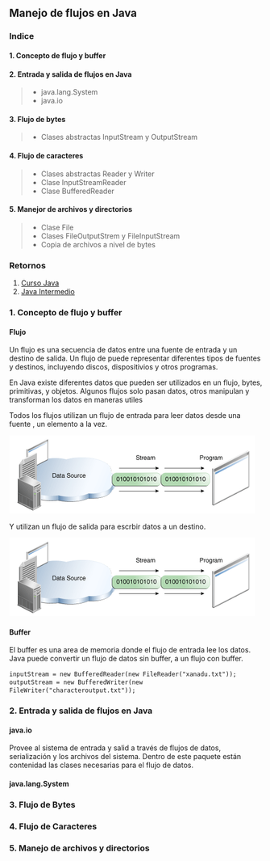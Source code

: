 ## Manejo de flujos en Java

### Indice

#### 1. Concepto de flujo y buffer

#### 2. Entrada y salida de flujos en Java
>* java.lang.System
>* java.io

#### 3. Flujo de bytes
>* Clases abstractas InputStream y OutputStream

#### 4. Flujo de caracteres
>* Clases abstractas Reader y Writer
>* Clase InputStreamReader
>* Clase BufferedReader

#### 5. Manejor de archivos y directorios
>* Clase File
>* Clases FileOutputStrem y FileInputStream
>* Copia de archivos a nivel de bytes

### Retornos
1. [Curso Java](https://github.com/patoba/Curso-Java 'Curso Java')
2. [Java Intermedio](https://github.com/patoba/Curso-Java/tree/master/Java%20Intermedio 'Java Intermedio')


### 1. Concepto de flujo y buffer
#### Flujo

Un flujo es una secuencia de datos entre una fuente de entrada y un destino de salida. Un flujo de puede representar diferentes tipos de fuentes y destinos, incluyendo discos, dispositivios y otros programas.

En Java existe diferentes datos que pueden ser utilizados en un flujo, bytes, primitivas, y objetos. Algunos flujos solo pasan datos, otros manipulan y transforman los datos en maneras utiles

Todos los flujos utilizan un flujo de entrada para leer datos desde una fuente , un elemento a la vez.

![](img/img_00.gif)

Y utilizan un flujo de salida para escrbir datos a un destino. 

![](img/img_00.gif)

#### Buffer

El buffer es una area de memoria donde el flujo de entrada lee los datos. Java puede convertir un flujo de datos sin buffer, a un flujo con buffer. 

```
inputStream = new BufferedReader(new FileReader("xanadu.txt"));
outputStream = new BufferedWriter(new FileWriter("characteroutput.txt"));
```

### 2. Entrada y salida de flujos en Java
#### java.io
Provee al sistema de entrada y salid a través de flujos de datos, serialización y los archivos del sistema. Dentro de este paquete están contenidad las clases necesarias para el flujo de datos. 

#### java.lang.System


### 3. Flujo de Bytes

### 4. Flujo de Caracteres

### 5. Manejo de archivos y directorios
